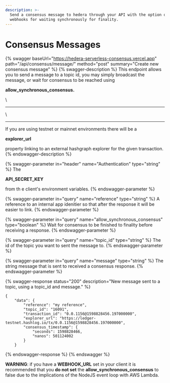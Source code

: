 ```yaml
---
description: >-
  Send a consensus message to hedera through your API with the option of using
  webhooks for waiting synchronously for finality.
---
```


# Consensus Messages

{% swagger baseUrl="https://hedera-serverless-consensus.vercel.app" path="/api/consensus/message/" method="post" summary="Create new consensus message" %}
{% swagger-description %}
This endpoint allows you to send a message to a topic id, you may simply broadcast the message, or wait for consensus to be reached using 

**allow_synchronous_consensus.**

 

\


****

\


****

If you are using testnet or mainnet environments there will be a 

**explorer_url**

 property linking to an external hashgraph explorer for the given transaction.
{% endswagger-description %}

{% swagger-parameter in="header" name="Authentication" type="string" %}
The 

**API_SECRET_KEY**

 from th e client's environment variables.
{% endswagger-parameter %}

{% swagger-parameter in="query" name="reference" type="string" %}
A reference to an internal app idenitier so that after the response it will be easier to link.
{% endswagger-parameter %}

{% swagger-parameter in="query" name="allow_synchronous_consensus" type="boolean" %}
Wait for consensus to be finished to finality before receiving a response.
{% endswagger-parameter %}

{% swagger-parameter in="query" name="topic_id" type="string" %}
The id of the topic you want to sent the message to.
{% endswagger-parameter %}

{% swagger-parameter in="query" name="message" type="string" %}
The string message that is sent to received a consensus response.
{% endswagger-parameter %}

{% swagger-response status="200" description="New message sent to a topic, using a topic_id and message." %}
```
{
    "data": {
        "reference": "my reference",
        "topic_id": "16091",
        "transaction_id": "0.0.1156@1598828456.197000000",
        "explorer_url": "https://ledger-testnet.hashlog.io/tx/0.0.1156@1598828456.197000000",
        "consensus_timestamp": {
            "seconds": 1598828466,
            "nanos": 501124002
        }
    }
```
{% endswagger-response %}
{% endswagger %}

**WARNING**: if you have a **WEBHOOK\_URL** set in your client it is recommended that you **do not set** the **allow\_synchronous\_consensus** to false due to the implications of the NodeJS event loop with AWS Lambda.

